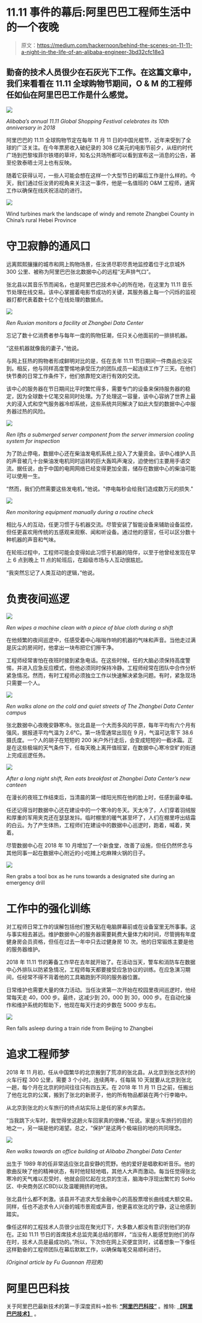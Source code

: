 # 11.11 事件的幕后:阿里巴巴工程师生活中的一个夜晚

> 原文：<https://medium.com/hackernoon/behind-the-scenes-on-11-11-a-night-in-the-life-of-an-alibaba-engineer-3bd32cfc18e3>

## 勤奋的技术人员很少在石灰光下工作。在这篇文章中，我们来看看在 11.11 全球购物节期间，O & M 的工程师任如仙在阿里巴巴工作是什么感觉。

![](img/016bbaf772b9579d98865ccede182941.png)

*Alibaba’s annual 11.11 Global Shopping Festival celebrates its 10th anniversary in 2018*

阿里巴巴的 11.11 全球购物节定在每年 11 月 11 日的中国光棍节，近年来受到了全球的广泛关注。在今年票房收入破纪录的 308 亿美元的电影节前夕，从纽约时代广场到巴黎埃菲尔铁塔的草坪，知名公共场所都可以看到宣布这一消息的公告，甚至伦敦泰晤士河上也有反映。

随着它获得认可，一些人可能会想在这样一个大型节日的幕后工作是什么样的。今天，我们通过任汝贤的视角来关注这一事件，他是一名值班的 O&M 工程师，通宵工作以确保在线庆祝活动的进行。

![](img/7ff016252bda87ee66b3b571921cd50c.png)

Wind turbines mark the landscape of windy and remote Zhangbei County in China’s rural Hebei Province

# 守卫寂静的通风口

远离熙熙攘攘的城市和网上购物场景，任汝贤尽职尽责地监控着位于北京城外 300 公里、被称为阿里巴巴张北数据中心的远程“无声排气口”。

张北县以其音乐节而闻名，也是阿里巴巴技术中心的所在地，在这里为 11.11 音乐节处理在线交易。该中心掌握着电影节成功的关键，其服务器上每一个闪烁的监视器灯都代表着数十亿个在线处理的数据点。

![](img/980b36daf54c73733ebc18ab544342b0.png)

*Ren Ruxian monitors a facility at Zhangbei Data Center*

忘记了数十亿消费者参与每年一度的购物狂潮，任只关心他面前的一排排机器。

“这些机器就像我的妻子，”他说。

与网上狂热的购物者形成鲜明对比的是，任在去年 11.11 节日期间一件商品也没买到。相反，他与同样高度警惕地承受压力的团队成员一起连续工作了三天。在他们快节奏的日常工作条件下，他们依靠短文进行有效的交流。

该中心的服务器在节日期间比平时繁忙得多，需要专门的设备来保持服务器的稳定，因为全球数十亿笔交易同时处理。为了处理这一容量，该中心容纳了世界上最大的浸入式和空气服务器冷却系统，这些系统共同解决了如此大型的数据中心中服务器过热的风险。

![](img/2b2c751c04ec5dd53a67fdfef117f9fc.png)

*Ren lifts a submerged server component from the server immersion cooling system for inspection*

为了防止停电，数据中心还在柴油发电机系统上投入了大量资金。该中心维护人员的声音被几十台柴油发电机同时运转的巨大轰鸣声淹没，迫使他们主要用手语交流。据任说，由于中国的电网网络已经变得更加全面，储存在数据中心的柴油可能可以使用一生。

“然而，我们仍然需要这些发电机，”他说。"停电每秒会给我们造成数万元的损失."

![](img/d1c21ebeba383699364ccd258729713a.png)

*Ren monitoring equipment manually during a routine check*

相比与人的互动，任更习惯于与机器交流。尽管安装了智能设备来辅助设备监控，但任更喜欢用传统的五感观来观察、闻和听设备。通过他的感官，任可以区分数十种机器的声音和气味。

在轮班过程中，工程师可能会变得如此习惯于机器的陪伴，以至于他曾经发现在早上 6 点到晚上 11 点的轮班后，在超级市场与人互动很尴尬。

“我突然忘记了人类互动的逻辑，”他说。

# 负责夜间巡逻

![](img/fa433dda99150268654a698e74c86a37.png)

*Ren wipes a machine clean with a piece of blue cloth during a shift*

在他频繁的夜间巡逻中，任感受着中心嗡嗡作响的机器的气味和声音。当他走过满是灰尘的房间时，他拿出一块布把它们擦干净。

工程师经常害怕在夜班时接到紧急电话。在这些时候，任的大脑必须保持高度警惕，并进入应急反应模式，但他必须同时保持冷静。工程师经常在团队中合作分析紧急情况。然而，有时工程师必须独立工作以快速解决紧急问题。有时，紧急现场只需要一个人。

![](img/1cb1e447873f3c36ae59781fb82850c6.png)

*Ren walks alone on the cold and quiet streets of The Zhangbei Data Center campus*

张北数据中心夜晚安静寒冷。张北县是一个大而多风的平原，每年平均有六个月有强风，据报道平均气温为 2.6℃。第一场雪通常出现在 9 月，气温可达零下 38.6 摄氏度。一个人的胡子在短短的 200 米户外行走后，会变成短短的一截冰霜。正是在这些极端的天气条件下，任每天晚上离开值班室，在数据中心寒冷空旷的街道上完成巡逻任务。

![](img/da54c911e1766a77a4a9f72946fe2f01.png)

*After a long night shift, Ren eats breakfast at Zhangbei Data Center’s new canteen*

在漫长的夜班工作结束后，当清晨的第一缕阳光照在他的脸上时，任感到最幸福。

任还记得当时数据中心还在建设中的一个寒冷的冬天。天太冷了，人们穿着羽绒服和厚重的军用夹克还在瑟瑟发抖。临时棚里的暖气甚至坏了，人们在棚里呼出结霜的白云。为了产生体热，工程师们在建设中的数据中心巡逻时，跑着，喊着，笑着。

尽管数据中心在 2018 年 10 月增加了一个新食堂，改善了设施，但任仍然怀念与其他同事一起在数据中心附近的小吃摊上吃麻辣火锅的日子。

![](img/8325aee75063656d3bb2bc85d75216af.png)

Ren grabs a tool box as he runs towards a designated site during an emergency drill

# 工作中的强化训练

对工程师日常工作的误解包括他们整天粘在电脑屏幕前或在设备室里无所事事。这与事实相去甚远。维护数据中心的服务器需要耗费大量体力和时间，尽管拥有年度健身房会员资格，但任在过去一年中只去过健身房 10 次。他的日常锻炼主要是他的服务器维护。

2018 年 11.11 节的筹备工作早在去年就开始了。在活动当天，警车和消防车在数据中心外排队以防紧急情况，工程师每天都要接受应急协议的训练。在应急演习期间，任经常不得不背着他的工具箱跑到不同的服务器位置。

日常维护也需要大量的体力活动。当任汝贤第一次开始在校园里夜间巡逻时，他经常每天走 40，000 步。最终，这减少到 20，000 到 30，000 步。在自动化操作和维护系统的帮助下，他现在每天行走的步数在 5000 步左右。

![](img/bc494843457c8bddc46c164902881b2a.png)

Ren falls asleep during a train ride from Beijing to Zhangbei

# 追求工程师梦

2018 年 11 月初，任从中国繁华的北京搬到了荒凉的张北县。从北京到张北农村的火车行程 300 公里，需要 3 个小时。连续两年，任每隔 10 天就要从北京到张北一趟，每个月在北京的时间往往只有四五天。在 2018 年 11 月 11 日之前，任搬出了他在北京的公寓，搬到了张北的新房子，他的所有物品都装在两个行李箱中。

从北京到张北的火车旅行的终点站实际上是任的家乡内蒙古。

“当我跳下火车时，我觉得坐这趟火车回家真的很棒，”任说。家是火车旅行的目的地之一，另一端是他的渴望。总之，“保护”是这两个极端目的地的共同理念。

![](img/e9569844b03019d22448192de3ae1c3d.png)

*Ren walks towards an office building at Alibaba Zhangbei Data Center*

出生于 1989 年的任非常适应张北县安静的荒野。他的爱好是唱歌和听音乐。他的歌曲反映了他的精神状态，有时他轻轻地唱，其他人大声而激动。每当任觉得张北寒冷的天气难以忍受时，他就会回忆起在北京的生活，脑海中浮现出繁忙的 SoHo 区、中央商务区(CBD)以及温暖拥挤的地铁。

张北县什么都不刺激。该县并不追求大型金融中心的高股票增长曲线或大额交易。同样，任也不追求令人兴奋的城市景观或声音，他更喜欢张北的宁静，这让他感到踏实。

像任这样的工程技术人员很少出现在聚光灯下，大多数人都没有意识到他们的存在。正如 11.11 节日的首席技术总监完美总结的那样，“当没有人能感觉到他们的存在时，技术人员是最成功的。”所以，下次你在网上买便宜货时，试着想象一下像任这样勤奋的工程师团队在幕后默默工作，以确保每笔交易顺利进行。

*(Original article by Fu Guannan 符冠男)*

# 阿里巴巴科技

关于阿里巴巴最新技术的第一手深度资料→脸书: [**“阿里巴巴科技”**](http://www.facebook.com/AlibabaTechnology) 。推特: [**【阿里巴巴技术】**](https://twitter.com/AliTech2017) 。